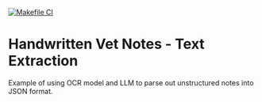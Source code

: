 [![Makefile CI](https://github.com/abzdel/vet-data-text-extraction/actions/workflows/makefile.yml/badge.svg)](https://github.com/abzdel/vet-data-text-extraction/actions/workflows/makefile.yml)

# Handwritten Vet Notes - Text Extraction
Example of using OCR model and LLM to parse out unstructured notes into JSON format.
